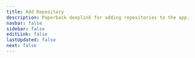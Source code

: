 ```yaml
---
title: Add Repository
description: Paperback deeplink for adding repositories to the app.
navbar: false
sidebar: false
editLink: false
lastUpdated: false
next: false
---
```


<!--
Redirect to the url scheme paperback://addRepo/?displayName=displayName&url=url
The url argument must point to the webpage hosting the `versioning.json` file and must not have a trailing slash e.g. https://paperback-ios.github.io/extensions-default/main.
-->

<script setup>
import DeeplinkParser from '../.vitepress/components/DeeplinkParser.vue'
</script>

<DeeplinkParser />
